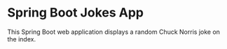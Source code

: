 # Spring Boot Jokes App

This Spring Boot web application displays a random Chuck Norris joke on the index.